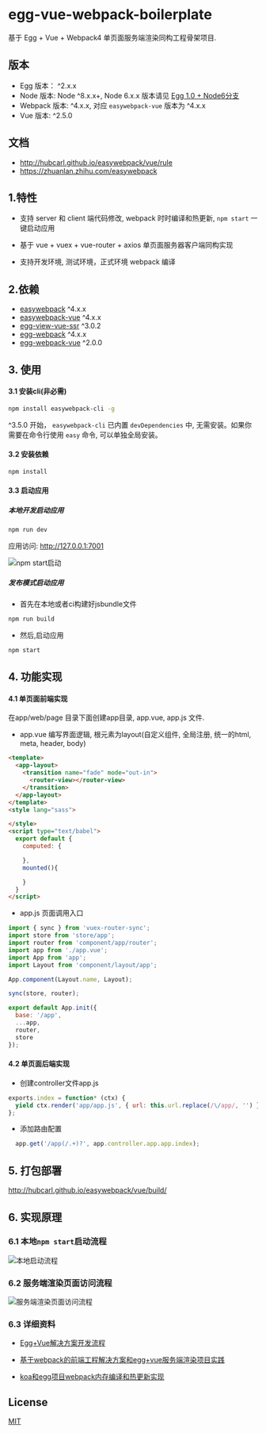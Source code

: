 # egg-vue-webpack-boilerplate

基于 Egg + Vue + Webpack4 单页面服务端渲染同构工程骨架项目.

## 版本

- Egg 版本： ^2.x.x
- Node 版本: Node ^8.x.x+,  Node 6.x.x 版本请见 [Egg 1.0 + Node6分支](https://github.com/hubcarl/egg-vue-webpack-boilerplate/tree/node6)
- Webpack 版本: ^4.x.x, 对应 `easywebpack-vue` 版本为 ^4.x.x
- Vue 版本: ^2.5.0

## 文档

- http://hubcarl.github.io/easywebpack/vue/rule
- https://zhuanlan.zhihu.com/easywebpack


## 1.特性

- 支持 server 和 client 端代码修改, webpack 时时编译和热更新, `npm start` 一键启动应用

- 基于 vue + vuex + vue-router + axios 单页面服务器客户端同构实现

- 支持开发环境, 测试环境，正式环境 webpack 编译
 

## 2.依赖

- [easywebpack](https://github.com/hubcarl/easywebpack) ^4.x.x
- [easywebpack-vue](https://github.com/hubcarl/easywebpack) ^4.x.x
- [egg-view-vue-ssr](https://github.com/hubcarl/egg-view-vue-ssr) ^3.0.2
- [egg-webpack](https://github.com/hubcarl/egg-webpack) ^4.x.x
- [egg-webpack-vue](https://github.com/hubcarl/egg-webpack-vue) ^2.0.0


## 3. 使用

#### 3.1 安装cli(非必需)

```bash
npm install easywebpack-cli -g
```

^3.5.0 开始， `easywebpack-cli` 已内置 `devDependencies` 中, 无需安装。如果你需要在命令行使用 `easy` 命令, 可以单独全局安装。

#### 3.2 安装依赖

```bash
npm install
```


#### 3.3 启动应用

##### 本地开发启动应用

```bash
npm run dev
```

应用访问: http://127.0.0.1:7001

![npm start启动](https://github.com/hubcarl/egg-vue-webpack-boilerplate/blob/feature/green/spa/docs/images/webpack-build.png)


##### 发布模式启动应用

- 首先在本地或者ci构建好jsbundle文件

```bash
npm run build 
```

- 然后,启动应用

```bash
npm start 
```

## 4. 功能实现

#### 4.1 单页面前端实现

在app/web/page 目录下面创建app目录, app.vue, app.js 文件.

- app.vue 编写界面逻辑, 根元素为layout(自定义组件, 全局注册, 统一的html, meta, header, body)

```html
<template>
  <app-layout>
    <transition name="fade" mode="out-in">
      <router-view></router-view>
    </transition>
  </app-layout>
</template>
<style lang="sass">

</style>
<script type="text/babel">
  export default {
    computed: {

    },
    mounted(){

    }
  }
</script>
```

- app.js 页面调用入口

```javascript
import { sync } from 'vuex-router-sync';
import store from 'store/app';
import router from 'component/app/router';
import app from './app.vue';
import App from 'app';
import Layout from 'component/layout/app';

App.component(Layout.name, Layout);

sync(store, router);

export default App.init({
  base: '/app',
  ...app,
  router,
  store
});

```

#### 4.2 单页面后端实现

- 创建controller文件app.js

```javascript
exports.index = function* (ctx) {
  yield ctx.render('app/app.js', { url: this.url.replace(/\/app/, '') });
};
```

- 添加路由配置

```javascript
  app.get('/app(/.+)?', app.controller.app.app.index);
```


## 5. 打包部署

http://hubcarl.github.io/easywebpack/vue/build/


## 6. 实现原理

### 6.1 本地`npm start`启动流程

![本地启动流程](http://hubcarl.github.io/img/webpack/npm-start.png)

### 6.2 服务端渲染页面访问流程

![服务端渲染页面访问流程](http://hubcarl.github.io/img/webpack/egg-webpack-vue-ssr.png)


### 6.3 详细资料

- [Egg+Vue解决方案开发流程](http://hubcarl.github.io/easywebpack/vue/dev/)

- [基于webpack的前端工程解决方案和egg+vue服务端渲染项目实践](http://hubcarl.github.io/blog/2017/04/15/webpack-project/)

- [koa和egg项目webpack内存编译和热更新实现](http://hubcarl.github.io/blog/2017/04/15/egg-webpack/)


## License

[MIT](LICENSE)
